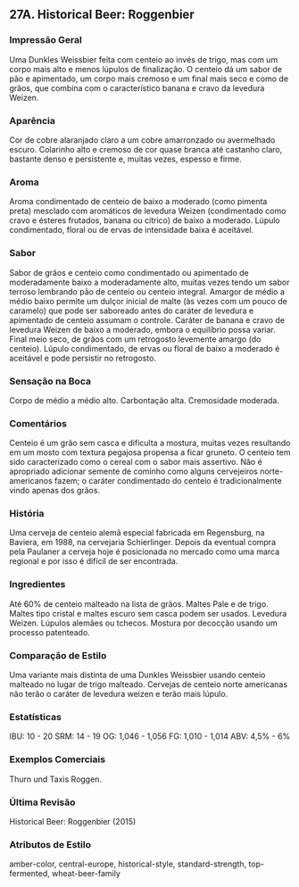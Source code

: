 ## 27A. Historical Beer: Roggenbier

### Impressão Geral

Uma Dunkles Weissbier feita com centeio ao invés de trigo, mas com um corpo mais alto e menos lúpulos de finalização. O centeio dá um sabor de pão e apimentado, um corpo mais cremoso e um final mais seco e como de grãos, que combina com o característico banana e cravo da levedura Weizen.

### Aparência

Cor de cobre alaranjado claro a um cobre amarronzado ou avermelhado escuro. Colarinho alto e cremoso de cor quase branca até castanho claro, bastante denso e persistente e, muitas vezes, espesso e firme.

### Aroma

Aroma condimentado de centeio de baixo a moderado (como pimenta preta) mesclado com aromáticos de levedura Weizen (condimentado como cravo e ésteres frutados, banana ou cítrico) de baixo a moderado. Lúpulo condimentado, floral ou de ervas de intensidade baixa é aceitável.

### Sabor

Sabor de grãos e centeio como condimentado ou apimentado de moderadamente baixo a moderadamente alto, muitas vezes tendo um sabor terroso lembrando pão de centeio ou centeio integral. Amargor de médio a médio baixo permite um dulçor inicial de malte (às vezes com um pouco de caramelo) que pode ser saboreado antes do caráter de levedura e apimentado de centeio assumam o controle. Caráter de banana e cravo de levedura Weizen de baixo a moderado, embora o equilíbrio possa variar. Final meio seco, de grãos com um retrogosto levemente amargo (do centeio). Lúpulo condimentado, de ervas ou floral de baixo a moderado é aceitável e pode persistir no retrogosto.

### Sensação na Boca

Corpo de médio a médio alto. Carbontação alta. Cremosidade moderada.

### Comentários

Centeio é um grão sem casca e dificulta a mostura, muitas vezes resultando em um mosto com textura pegajosa propensa a ficar gruneto. O centeio tem sido caracterizado como o cereal com o sabor mais assertivo. Não é apropriado adicionar semente de cominho como alguns cervejeiros norte-americanos fazem; o caráter condimentado do centeio é tradicionalmente vindo apenas dos grãos.

### História

Uma cerveja de centeio alemã especial fabricada em Regensburg, na Baviera, em 1988, na cervejaria Schierlinger. Depois da eventual compra pela Paulaner a cerveja hoje é posicionada no mercado como uma marca regional e por isso é difícil de ser encontrada.

### Ingredientes

Até 60% de centeio malteado na lista de grãos. Maltes Pale e de trigo. Maltes tipo cristal e maltes escuro sem casca podem ser usados. Levedura Weizen. Lúpulos alemães ou tchecos. Mostura por decocção usando um processo patenteado.

### Comparação de Estilo

Uma variante mais distinta de uma Dunkles Weissbier usando centeio malteado no lugar de trigo malteado. Cervejas de centeio norte americanas não terão o caráter de levedura weizen e terão mais lúpulo.

### Estatísticas

IBU: 10 - 20
SRM: 14 - 19
OG: 1,046 - 1,056
FG: 1,010 - 1,014
ABV: 4,5% - 6%

### Exemplos Comerciais

Thurn und Taxis Roggen.

### Última Revisão

Historical Beer: Roggenbier (2015)

### Atributos de Estilo

amber-color, central-europe, historical-style, standard-strength, top-fermented, wheat-beer-family
